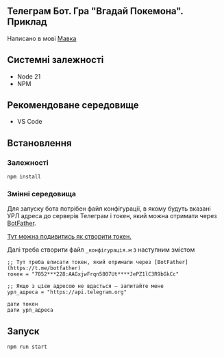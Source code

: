 ## Телеграм Бот. Гра "Вгадай Покемона". Приклад

Написано в мові [Мавка](https://xn--80aaf6ah.xn--j1amh/)

## Системні залежності
- Node 21
- NPM

## Рекомендоване середовище
- VS Code

## Встановлення

### Залежності
```
npm install
```

### Змінні середовища
Для запуску бота потрібен файл конфігурації, в якому будуть вказані УРЛ адреса до серверів Телеграм і токен, який можна отримати через [BotFather](https://t.me/botfather).  

[Тут можна подивитись як створити токен.](https://sendpulse.ua/knowledge-base/chatbot/telegram/create-telegram-chatbot)

Далі треба створити файл `_конфігурація.м` з наступним змістом

```
;; Тут треба вписати токен, який отримали через [BotFather](https://t.me/botfather)
токен = "7052***228:AAGxjwFrqn5807Ut****JePZ1lC3R9bGkCc"

;; Якщо з цією адресою не вдасться — запитайте мене
урл_адреса = "https://api.telegram.org"

дати токен
дати урл_адреса
```

## Запуск
```
npm run start
```
